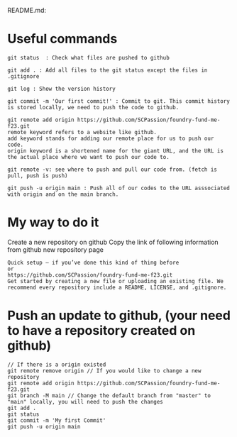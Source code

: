 README.md:
# Useful commands

```
git status  : Check what files are pushed to github

git add . : Add all files to the git status except the files in .gitignore

git log : Show the version history

git commit -m 'Our first commit!' : Commit to git. This commit history is stored locally, we need to push the code to github.

git remote add origin https://github.com/SCPassion/foundry-fund-me-f23.git
remote keyword refers to a website like github. 
add keyword stands for adding our remote place for us to push our code.
origin keyword is a shortened name for the giant URL, and the URL is the actual place where we want to push our code to.

git remote -v: see where to push and pull our code from. (fetch is pull, push is push)

git push -u origin main : Push all of our codes to the URL asssociated with origin and on the main branch.
```
# My way to do it
Create a new repository on github
Copy the link of following information from github new repository page
```
Quick setup — if you’ve done this kind of thing before
or	
https://github.com/SCPassion/foundry-fund-me-f23.git
Get started by creating a new file or uploading an existing file. We recommend every repository include a README, LICENSE, and .gitignore.
```

# Push an update to github, (your need to have a repository created on github)
```
// If there is a origin existed
git remote remove origin // If you would like to change a new repository
git remote add origin https://github.com/SCPassion/foundry-fund-me-f23.git
git branch -M main // Change the default branch from "master" to "main" locally, you will need to push the changes
git add .
git status
git commit -m 'My first Commit'
git push -u origin main
```